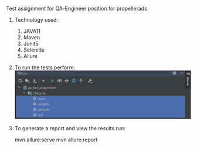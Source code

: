 Test assignment for QA-Engineer position for propellerads

1) Technology used:
   1) JAVA11
   2) Maven
   3) Junit5
   4) Selenide
   5) Allure
2) To run the tests perform: 
![img.png](img.png)
3) To generate a report and view the results run:


    mvn allure:serve
    mvn allure:report